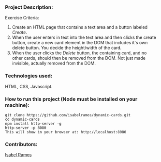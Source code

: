 ### Project Description:

Exercise Criteria:

1. Create an HTML page that contains a text area and a button labeled *Create*.
1. When the user enters in text into the text area and then clicks the create button, create a new card element in the DOM that includes it's own delete button. You decide the height/width of the card.
1. When the user clicks the *Delete* button, the containing card, and no other cards, should then be removed from the DOM. Not just made invisible, actually removed from the DOM.

### Technologies used:

HTML, CSS, Javascript.

### How to run this project (Node must be installed on your machine):

```
git clone https://github.com/isabelramos/dynamic-cards.git
cd dynamic-cards
npm install http-server -g
http-server -p 8080
This will show in your browser at: http://localhost:8080
```

### Contributors:
[Isabel Ramos](https://github.com/isabelramos)